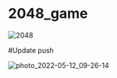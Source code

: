 # 2048_game

![2048](https://user-images.githubusercontent.com/100339904/167846861-a938cb17-773f-40ed-9f36-61facd6d0a66.jpg)

#Update push

![photo_2022-05-12_09-26-14](https://user-images.githubusercontent.com/100339904/168001697-bf38ede1-1195-4be7-80dd-4b6881babf23.jpg)
